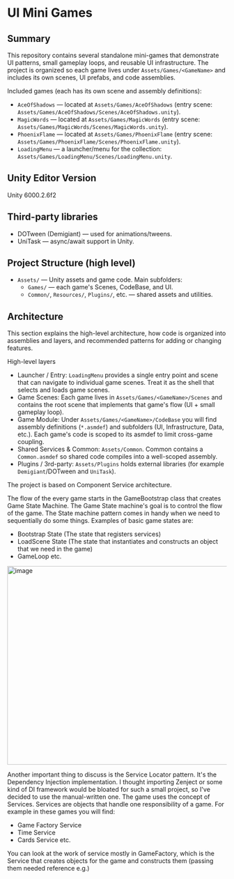 # UI Mini Games

## Summary

This repository contains several standalone mini-games that demonstrate UI patterns, small gameplay loops, and reusable UI infrastructure. The project is organized so each game lives under `Assets/Games/<GameName>` and includes its own scenes, UI prefabs, and code assemblies.

Included games (each has its own scene and assembly definitions):
- `AceOfShadows` — located at `Assets/Games/AceOfShadows` (entry scene: `Assets/Games/AceOfShadows/Scenes/AceOfShadows.unity`).
- `MagicWords` — located at `Assets/Games/MagicWords` (entry scene: `Assets/Games/MagicWords/Scenes/MagicWords.unity`).
- `PhoenixFlame` — located at `Assets/Games/PhoenixFlame` (entry scene: `Assets/Games/PhoenixFlame/Scenes/PhoenixFlame.unity`).
- `LoadingMenu` — a launcher/menu for the collection: `Assets/Games/LoadingMenu/Scenes/LoadingMenu.unity`.

## Unity Editor Version

Unity 6000.2.6f2

## Third-party libraries
- DOTween (Demigiant) — used for animations/tweens.
- UniTask — async/await support in Unity.

## Project Structure (high level)

- `Assets/` — Unity assets and game code. Main subfolders:
  - `Games/` — each game's Scenes, CodeBase, and UI.
  - `Common/`, `Resources/`, `Plugins/`, etc. — shared assets and utilities.

## Architecture

This section explains the high-level architecture, how code is organized into assemblies and layers, and recommended patterns for adding or changing features.

High-level layers
- Launcher / Entry: `LoadingMenu` provides a single entry point and scene that can navigate to individual game scenes. Treat it as the shell that selects and loads game scenes.
- Game Scenes: Each game lives in `Assets/Games/<GameName>/Scenes` and contains the root scene that implements that game's flow (UI + small gameplay loop).
- Game Module: Under `Assets/Games/<GameName>/CodeBase` you will find assembly definitions (`*.asmdef`) and subfolders (UI, Infrastructure, Data, etc.). Each game's code is scoped to its asmdef to limit cross-game coupling.
- Shared Services & Common: `Assets/Common`. Common contains a `Common.asmdef` so shared code compiles into a well-scoped assembly.
- Plugins / 3rd-party: `Assets/Plugins` holds external libraries (for example `Demigiant`/DOTween and `UniTask`).

The project is based on Component Service architecture.

The flow of the every game starts in the GameBootstrap class that creates Game State Machine. The Game State machine's goal is to control the flow of the game. The State machine pattern comes in handy when we need to sequentially do some things. Examples of basic game states are:

- Bootstrap State (The state that registers services)
- LoadScene State (The state that instantiates and constructs an object that we need in the game)
- GameLoop etc.

<img width="911" height="456" alt="image" src="https://github.com/user-attachments/assets/339b551d-f130-472a-9fb6-83bf9ecb0522" />

Another important thing to discuss is the Service Locator pattern. It's the Dependency Injection implementation. I thought importing Zenject or some kind of DI framework would be bloated for such a small project, so I've decided to use the manual-written one. The game uses the concept of Services. Services are objects that handle one responsibility of a game. For example in these games you will find:

- Game Factory Service
- Time Service
- Cards Service etc.

You can look at the work of service mostly in GameFactory, which is the Service that creates objects for the game and constructs them (passing them needed reference e.g.)
